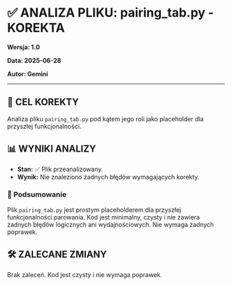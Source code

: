 # ✅ ANALIZA PLIKU: pairing_tab.py - KOREKTA

**Wersja: 1.0**

**Data: 2025-06-28**

**Autor: Gemini**

---

## 🎯 CEL KOREKTY

Analiza pliku `pairing_tab.py` pod kątem jego roli jako placeholder dla przyszłej funkcjonalności.

## 📊 WYNIKI ANALIZY

- **Stan:** ✅ Plik przeanalizowany.
- **Wynik:** Nie znaleziono żadnych błędów wymagających korekty.

### 📝 Podsumowanie

Plik `pairing_tab.py` jest prostym placeholderem dla przyszłej funkcjonalności parowania. Kod jest minimalny, czysty i nie zawiera żadnych błędów logicznych ani wydajnościowych. Nie wymaga żadnych poprawek.

## 🛠️ ZALECANE ZMIANY

Brak zaleceń. Kod jest czysty i nie wymaga poprawek.
